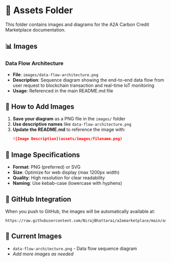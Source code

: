 # 📁 Assets Folder

This folder contains images and diagrams for the A2A Carbon Credit Marketplace documentation.

## 📊 Images

### Data Flow Architecture
- **File**: `images/data-flow-architecture.png`
- **Description**: Sequence diagram showing the end-to-end data flow from user request to blockchain transaction and real-time IoT monitoring
- **Usage**: Referenced in the main README.md file

## 🎨 How to Add Images

1. **Save your diagram** as a PNG file in the `images/` folder
2. **Use descriptive names** like `data-flow-architecture.png`
3. **Update the README.md** to reference the image with:
   ```markdown
   ![Image Description](assets/images/filename.png)
   ```

## 📐 Image Specifications

- **Format**: PNG (preferred) or SVG
- **Size**: Optimize for web display (max 1200px width)
- **Quality**: High resolution for clear readability
- **Naming**: Use kebab-case (lowercase with hyphens)

## 🔗 GitHub Integration

When you push to GitHub, the images will be automatically available at:
```
https://raw.githubusercontent.com/NirajBhattarai/a2amarketplace/main/assets/images/filename.png
```

## 📝 Current Images

- `data-flow-architecture.png` - Data flow sequence diagram
- *Add more images as needed*
